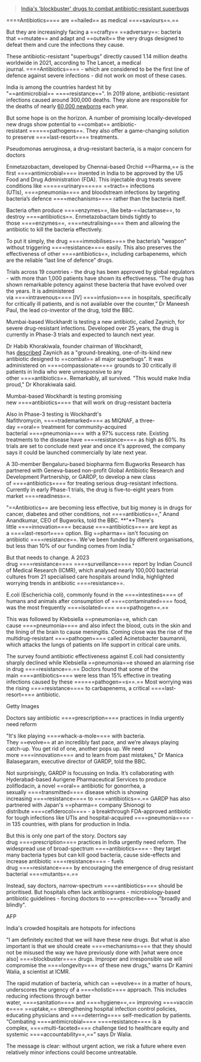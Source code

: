 
> [India's 'blockbuster' drugs to combat antibiotic-resistant superbugs](https://www.bbc.com/news/articles/c80vrjkkrero)

====Antibiotics==== are ==hailed== as medical ====saviours==.==

But they are increasingly facing a ==crafty== ==adversary==: bacteria that ==mutate== and adapt and ==outwit== the very drugs designed to defeat them and cure the infections they cause.

These antibiotic-resistant "superbugs" directly caused 1.14 million deaths worldwide in 2021, according to The Lancet, a medical journal. ====Antibiotics==== - which are considered to be the first line of defence against severe infections - did not work on most of these cases.

India is among the countries hardest hit by "==antimicrobial== ====resistance==". In 2019 alone, antibiotic-resistant infections caused around 300,000 deaths. They alone are responsible for the deaths of nearly [60,000 newborns](https://amr-review.org/sites/default/files/160518_Final%20paper_with%20cover.pdf) each year.

But some hope is on the horizon. A number of promising locally-developed new drugs show potential to ==combat== antibiotic-resistant ======pathogens==. They also offer a game-changing solution to preserve ====last-resort==== treatments.

Pseudomonas aeruginosa, a drug-resistant bacteria, is a major concern for doctors

Enmetazobactam, developed by Chennai-based Orchid ==Pharma,== is the first ====antimicrobial==== invented in India to be approved by the US Food and Drug Administration (FDA). This injectable drug treats severe conditions like ======urinary====== ==tract== infections (UTIs), ====pneumonia==== and bloodstream infections by targeting bacteria’s defence ====mechanisms==== rather than the bacteria itself.

Bacteria often produce ====enzymes==, like beta-==lactamase==, to destroy ====antibiotics==. Enmetazobactam binds tightly to those ====enzymes==, ====neutralising==== them and allowing the antibiotic to kill the bacteria effectively.

To put it simply, the drug ====immobilises==== the bacteria’s "weapon" without triggering ====resistance==== easily. This also preserves the effectiveness of other ====antibiotics==, including carbapenems, which are the reliable “last line of defence” drugs.

Trials across 19 countries - the drug has been approved by global regulators - with more than 1,000 patients have shown its effectiveness. “The drug has shown remarkable potency against these bacteria that have evolved over the years. It is administered via ====intravenous==== [IV] ====infusion==== in hospitals, specifically for critically ill patients, and is not available over the counter,” Dr Maneesh Paul, the lead co-inventor of the drug, told the BBC.

Mumbai-based Wockhardt is testing a new antibiotic, called Zaynich, for severe drug-resistant infections. Developed over 25 years, the drug is currently in Phase-3 trials and expected to launch next year.

Dr Habib Khorakiwala, founder chairman of Wockhardt, has [described](https://www.wockhardt.com/wp-content/uploads/2024/06/chairmans-agm-speech-2024.pdf) Zaynich as a "ground-breaking, one-of-its-kind new antibiotic designed to ==combat== all major superbugs". It was administered on ====compassionate==== grounds to 30 critically ill patients in India who were unresponsive to any other ====antibiotics==. Remarkably, all survived. "This would make India proud," Dr Khorakiwala said.

Mumbai-based Wockhardt is testing promising new ====antibiotics==== that will work on drug-resistant bacteria

Also in Phase-3 testing is Wockhardt's Nafithromycin, ====trademarked==== as MIQNAF, a three-day ==oral== treatment for community-acquired bacterial ====pneumonia==== with a 97% success rate. Existing treatments to the disease have ====resistance==== as high as 60%. Its trials are set to conclude next year and once it's approved, the company says it could be launched commercially by late next year.

A 30-member Bengaluru-based biopharma firm Bugworks Research has partnered with Geneva-based non-profit Global Antibiotic Research and Development Partnership, or GARDP, to develop a new class of ====antibiotics==== for treating serious drug-resistant infections. Currently in early Phase-1 trials, the drug is five-to-eight years from market ====readiness==.

"==Antibiotics== are becoming less effective, but big money is in drugs for cancer, diabetes and other conditions, not ====antibiotics==," Anand Anandkumar, CEO of Bugworks, told the BBC. **"**There's little ====innovation==== because ====antibiotics==== are kept as a ====last-resort==== option. Big ==pharma== isn't focusing on antibiotic ====resistance==. We've been funded by different organisations, but less than 10% of our funding comes from India."

But that needs to change. A 2023 drug ====resistance==== ====surveillance==== report by Indian Council of Medical Research (ICMR), which analysed nearly 100,000 bacterial cultures from 21 specialised care hospitals around India, highlighted worrying trends in antibiotic ====resistance==.

E.coli (Escherichia coli), commonly found in the ====intestines==== of humans and animals after consumption of ====contaminated==== food, was the most frequently ====isolated==== ====pathogen==.==

This was followed by Klebsiella ==pneumonia==e, which can cause ====pneumonia==== and also infect the blood, cuts in the skin and the lining of the brain to cause meningitis. Coming close was the rise of the multidrug-resistant ====pathogen==== called Acinetobacter baumannii, which attacks the lungs of patients on life support in critical care units.

The survey found antibiotic effectiveness against E.coli had consistently sharply declined while Klebsiella ==pneumonia==e showed an alarming rise in drug ====resistance==.== Doctors found that some of the main ====antibiotics==== were less than 15% effective in treating infections caused by these ======pathogen==s==.== Most worrying was the rising ====resistance==== to carbapenems, a critical ====last-resort==== antibiotic.

Getty Images

Doctors say antibiotic ====prescription==== practices in India urgently need reform

"It's like playing ====whack-a-mole==== with bacteria. They ==evolve== at an incredibly fast pace, and we’re always playing catch-up. You get rid of one, another pops up. We need more ====innovation==== and to learn from past mistakes," Dr Manica Balasegaram, executive director of GARDP, told the BBC.

Not surprisingly, GARDP is focussing on India. It’s collaborating with Hyderabad-based Aurigene Pharmaceutical Services to produce zoliflodacin, a novel ==oral== antibiotic for gonorrhea, a sexually ====transmitted==== disease which is showing increasing ====resistance==== to ====antibiotics==.== GARDP has also partnered with Japan's ==pharma== company Shionogi to distribute ====cefiderocol==== - a breakthrough FDA-approved antibiotic for tough infections like UTIs and hospital-acquired ====pneumonia==== - in 135 countries, with plans for production in India.

But this is only one part of the story. Doctors say drug ====prescription==== practices in India urgently need reform. The widespread use of broad-spectrum ====antibiotics==== - they target many bacteria types but can kill good bacteria, cause side-effects and increase antibiotic ====resistance==== - fuels drug ====resistance==== by encouraging the emergence of drug resistant bacterial ====mutants==.==

Instead, say doctors, narrow-spectrum ====antibiotics==== should be prioritised. But hospitals often lack antibiograms - microbiology-based antibiotic guidelines - forcing doctors to ====prescribe==== "broadly and blindly".

AFP

India's crowded hospitals are hotspots for infections

"I am definitely excited that we will have these new drugs. But what is also important is that we should create ====mechanisms==== that they should not be misused the way we have previously done with [what were once also] ====blockbuster==== drugs. Improper and irresponsible use will compromise the ====longevity==== of these new drugs," warns Dr Kamini Walia, a scientist at ICMR.

The rapid mutation of bacteria, which can ==evolve== in a matter of hours, underscores the urgency of a ====holistic==== approach. This includes reducing infections through better water, ====sanitation==== and ====hygiene==,== improving ====vaccine==== ==uptake,== strengthening hospital infection control policies, educating physicians and ====deterring==== self-medication by patients. “Combating ====antimicrobial==== ====resistance==== is a complex, ====multi-faceted==== challenge tied to healthcare equity and systemic ====accountability==,==” says Dr Walia.

The message is clear: without urgent action, we risk a future where even relatively minor infections could become untreatable.
